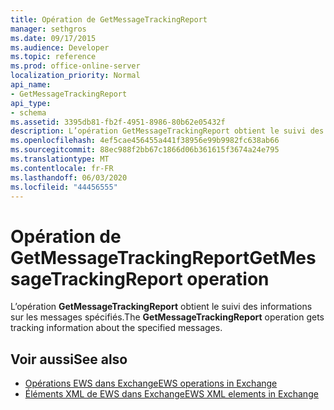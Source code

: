 ```yaml
---
title: Opération de GetMessageTrackingReport
manager: sethgros
ms.date: 09/17/2015
ms.audience: Developer
ms.topic: reference
ms.prod: office-online-server
localization_priority: Normal
api_name:
- GetMessageTrackingReport
api_type:
- schema
ms.assetid: 3395db81-fb2f-4951-8986-80b62e05432f
description: L’opération GetMessageTrackingReport obtient le suivi des informations sur les messages spécifiés.
ms.openlocfilehash: 4ef5cae456455a441f38956e99b9982fc638ab66
ms.sourcegitcommit: 88ec988f2bb67c1866d06b361615f3674a24e795
ms.translationtype: MT
ms.contentlocale: fr-FR
ms.lasthandoff: 06/03/2020
ms.locfileid: "44456555"
---
```

# <a name="getmessagetrackingreport-operation"></a><span data-ttu-id="8a61d-103">Opération de GetMessageTrackingReport</span><span class="sxs-lookup"><span data-stu-id="8a61d-103">GetMessageTrackingReport operation</span></span>

<span data-ttu-id="8a61d-104">L’opération **GetMessageTrackingReport** obtient le suivi des informations sur les messages spécifiés.</span><span class="sxs-lookup"><span data-stu-id="8a61d-104">The **GetMessageTrackingReport** operation gets tracking information about the specified messages.</span></span> 
  
## <a name="see-also"></a><span data-ttu-id="8a61d-105">Voir aussi</span><span class="sxs-lookup"><span data-stu-id="8a61d-105">See also</span></span>

- [<span data-ttu-id="8a61d-106">Opérations EWS dans Exchange</span><span class="sxs-lookup"><span data-stu-id="8a61d-106">EWS operations in Exchange</span></span>](ews-operations-in-exchange.md)
- [<span data-ttu-id="8a61d-107">Éléments XML de EWS dans Exchange</span><span class="sxs-lookup"><span data-stu-id="8a61d-107">EWS XML elements in Exchange</span></span>](ews-xml-elements-in-exchange.md)

